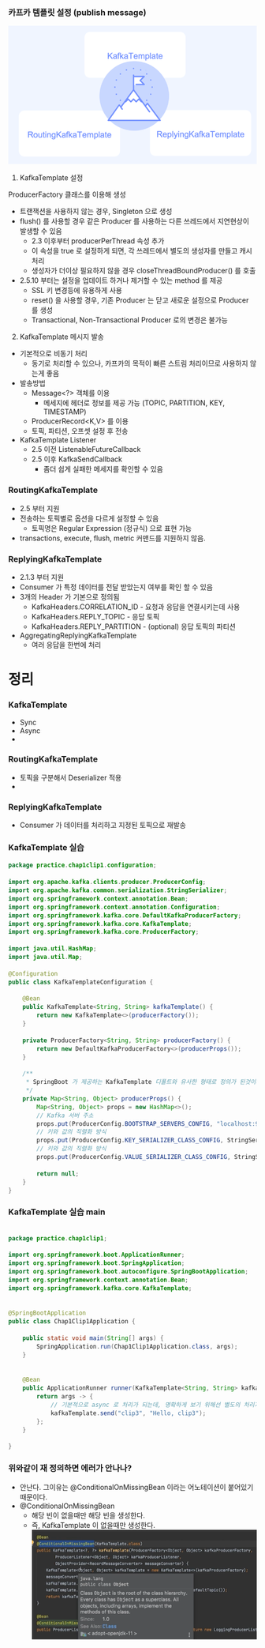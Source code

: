 ### 카프카 템플릿 설정 (publish message)
![img_5.png](img_5.png)

1. KafkaTemplate 설정

ProducerFactory 클래스를 이용해 생성
- 트랜잭션을 사용하지 않는 경우, Singleton 으로 생성
- flush() 를 사용할 경우 같은 Producer 를 사용하는 다른 쓰레드에서 지연현상이 발생할 수 있음
    - 2.3 이후부터 producerPerThread 속성 추가
    - 이 속성을 true 로 설정하게 되면, 각 쓰레드에서 별도의 생성자를 만들고 캐시처리
    - 생성자가 더이상 필요하지 않을 경우 closeThreadBoundProducer() 를 호출
- 2.5.10 부터는 설정을 업데이트 하거나 제거할 수 있는 method 를 제공
  - SSL 키 변경등에 유용하게 사용
  - reset() 을 사용할 경우, 기존 Producer 는 닫고 새로운 설정으로 Producer 를 생성
  - Transactional, Non-Transactional Producer 로의 변경은 불가능

2. KafkaTemplate 메시지 발송
- 기본적으로 비동기 처리
  - 동기로 처리할 수 있으나, 카프카의 목적이 빠른 스트림 처리이므로 사용하지 않는게 좋음
- 발송방법
  - Message<?> 객체를 이용
    - 메세지에 헤더로 정보를 제공 가능 (TOPIC, PARTITION, KEY, TIMESTAMP)
  - ProducerRecord<K,V> 를 이용
  - 토픽, 파티션, 오프셋 설정 후 전송
- KafkaTemplate Listener
  - 2.5 이전 ListenableFutureCallback 
  - 2.5 이후 KafkaSendCallback 
    - 좀더 쉽게 실패한 메세지를 확인할 수 있음 
    
### RoutingKafkaTemplate 
   - 2.5 부터 지원
   - 전송하는 토픽별로 옵션을 다르게 설정할 수 있음
     - 토픽명은 Regular Expression (정규식) 으로 표현 가능
   - transactions, execute, flush, metric 커맨드를 지원하지 않음.

### ReplyingKafkaTemplate
- 2.1.3 부터 지원
- Consumer 가 특정 데이터를 전달 받았는지 여부를 확인 할 수 있음
- 3개의 Header 가 기본으로 정의됨
  - KafkaHeaders.CORRELATION_ID - 요청과 응답을 연결시키는데 사용
  - KafkaHeaders.REPLY_TOPIC - 응답 토픽
  - KafkaHeaders.REPLY_PARTITION - (optional) 응답 토픽의 파티션
- AggregatingReplyingKafkaTemplate
  - 여러 응답을 한번에 처리

# 정리

### KafkaTemplate 
- Sync
- Async
- 
### RoutingKafkaTemplate
- 토픽을 구분해서 Deserializer 적용
- 
### ReplyingKafkaTemplate
- Consumer 가 데이터를 처리하고 지정된 토픽으로 재발송

### KafkaTemplate 실습
```java
package practice.chap1clip1.configuration;

import org.apache.kafka.clients.producer.ProducerConfig;
import org.apache.kafka.common.serialization.StringSerializer;
import org.springframework.context.annotation.Bean;
import org.springframework.context.annotation.Configuration;
import org.springframework.kafka.core.DefaultKafkaProducerFactory;
import org.springframework.kafka.core.KafkaTemplate;
import org.springframework.kafka.core.ProducerFactory;

import java.util.HashMap;
import java.util.Map;

@Configuration
public class KafkaTemplateConfiguration {

    @Bean
    public KafkaTemplate<String, String> kafkaTemplate() {
        return new KafkaTemplate<>(producerFactory());
    }

    private ProducerFactory<String, String> producerFactory() {
        return new DefaultKafkaProducerFactory<>(producerProps());
    }

    /**
     * SpringBoot 가 제공하는 KafkaTemplate 디폴트와 유사한 형태로 정의가 된것이다.
     */
    private Map<String, Object> producerProps() {
        Map<String, Object> props = new HashMap<>();
        // Kafka 서버 주소
        props.put(ProducerConfig.BOOTSTRAP_SERVERS_CONFIG, "localhost:9092");
        // 키와 값의 직렬화 방식
        props.put(ProducerConfig.KEY_SERIALIZER_CLASS_CONFIG, StringSerializer.class);
        // 키와 값의 직렬화 방식
        props.put(ProducerConfig.VALUE_SERIALIZER_CLASS_CONFIG, StringSerializer.class);

        return null;
    }
}

```

### KafkaTemplate 실습 main 
```java

package practice.chap1clip1;

import org.springframework.boot.ApplicationRunner;
import org.springframework.boot.SpringApplication;
import org.springframework.boot.autoconfigure.SpringBootApplication;
import org.springframework.context.annotation.Bean;
import org.springframework.kafka.core.KafkaTemplate;


@SpringBootApplication
public class Chap1Clip1Application {

    public static void main(String[] args) {
        SpringApplication.run(Chap1Clip1Application.class, args);
    }


    @Bean
    public ApplicationRunner runner(KafkaTemplate<String, String> kafkaTemplate) {
        return args -> {
            // 기본적으로 async 로 처리가 되는데, 명확하게 보기 위해선 별도의 처리가 필요하다.
            kafkaTemplate.send("clip3", "Hello, clip3");
        };
    }

}

```

### 위와같이 재 정의하면 에러가 안나나?
- 안난다. 그이유는 @ConditionalOnMissingBean 이라는 어노테이션이 붙어있기 때문이다.
- @ConditionalOnMissingBean
  - 해당 빈이 없을때만 해당 빈을 생성한다.
  - 즉, KafkaTemplate 이 없을때만 생성한다.
![img_6.png](img_6.png)